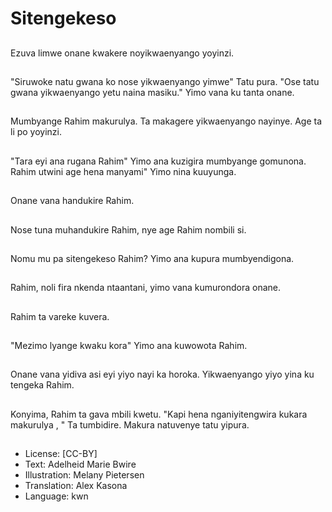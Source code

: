 # Sitengekeso

##
Ezuva limwe onane kwakere noyikwaenyango yoyinzi.

##
"Siruwoke natu gwana ko nose yikwaenyango yimwe" Tatu pura. "Ose tatu gwana yikwaenyango yetu naina masiku." Yimo vana ku tanta onane.

##
Mumbyange Rahim makurulya. Ta makagere yikwaenyango nayinye. Age ta li po yoyinzi.

##
"Tara eyi ana rugana Rahim" Yimo ana kuzigira mumbyange gomunona. Rahim utwini age hena manyami" Yimo nina kuuyunga.

##
Onane vana handukire Rahim.

##
Nose tuna muhandukire Rahim, nye age Rahim nombili si.

##
Nomu mu pa sitengekeso Rahim? Yimo ana kupura mumbyendigona.

##
Rahim, noli fira nkenda ntaantani, yimo vana kumurondora onane.

##
Rahim ta vareke kuvera.

##
"Mezimo lyange kwaku kora" Yimo ana kuwowota Rahim.

##
Onane vana yidiva asi eyi yiyo nayi ka horoka. Yikwaenyango yiyo yina ku tengeka Rahim.

##
Konyima, Rahim ta gava mbili kwetu. "Kapi hena nganiyitengwira kukara makurulya , " Ta tumbidire. Makura natuvenye tatu yipura.

##
* License: [CC-BY]
* Text: Adelheid Marie Bwire
* Illustration: Melany Pietersen
* Translation: Alex Kasona
* Language: kwn
